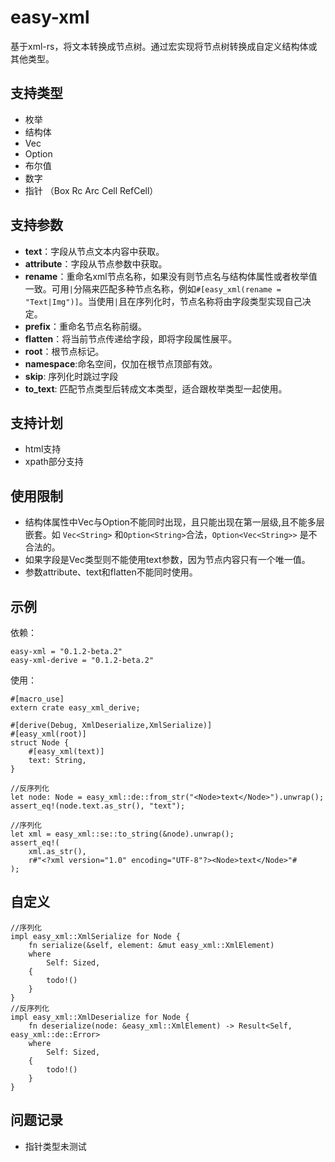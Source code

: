 # easy-xml

基于xml-rs，将文本转换成节点树。通过宏实现将节点树转换成自定义结构体或其他类型。

## 支持类型

- 枚举
- 结构体
- Vec
- Option
- 布尔值
- 数字
- 指针 （Box Rc Arc Cell RefCell）
 
## 支持参数

- **text**：字段从节点文本内容中获取。
- **attribute**：字段从节点参数中获取。
- **rename**：重命名xml节点名称，如果没有则节点名与结构体属性或者枚举值一致。可用`|`分隔来匹配多种节点名称，例如`#[easy_xml(rename = "Text|Img")]`。当使用`|`且在序列化时，节点名称将由字段类型实现自己决定。
- **prefix**：重命名节点名称前缀。
- **flatten**：将当前节点传递给字段，即将字段属性展平。
- **root**：根节点标记。
- **namespace**:命名空间，仅加在根节点顶部有效。
- **skip**: 序列化时跳过字段
- **to_text**: 匹配节点类型后转成文本类型，适合跟枚举类型一起使用。


## 支持计划
- html支持
- xpath部分支持

## 使用限制
- 结构体属性中Vec与Option不能同时出现，且只能出现在第一层级,且不能多层嵌套。如 `Vec<String>` 和`Option<String>`合法，`Option<Vec<String>>` 是不合法的。
- 如果字段是Vec类型则不能使用text参数，因为节点内容只有一个唯一值。
- 参数attribute、text和flatten不能同时使用。

## 示例

依赖：
```
easy-xml = "0.1.2-beta.2"
easy-xml-derive = "0.1.2-beta.2"
```

使用：
```
#[macro_use]
extern crate easy_xml_derive;

#[derive(Debug, XmlDeserialize,XmlSerialize)]
#[easy_xml(root)]
struct Node {
    #[easy_xml(text)]
    text: String,
}

//反序列化
let node: Node = easy_xml::de::from_str("<Node>text</Node>").unwrap();
assert_eq!(node.text.as_str(), "text");

//序列化
let xml = easy_xml::se::to_string(&node).unwrap();
assert_eq!(
    xml.as_str(),
    r#"<?xml version="1.0" encoding="UTF-8"?><Node>text</Node>"#
);
```

## 自定义

```
//序列化
impl easy_xml::XmlSerialize for Node {
    fn serialize(&self, element: &mut easy_xml::XmlElement)
    where
        Self: Sized,
    {
        todo!()
    }
}
//反序列化
impl easy_xml::XmlDeserialize for Node {
    fn deserialize(node: &easy_xml::XmlElement) -> Result<Self, easy_xml::de::Error>
    where
        Self: Sized,
    {
        todo!()
    }
}
```

## 问题记录
- 指针类型未测试